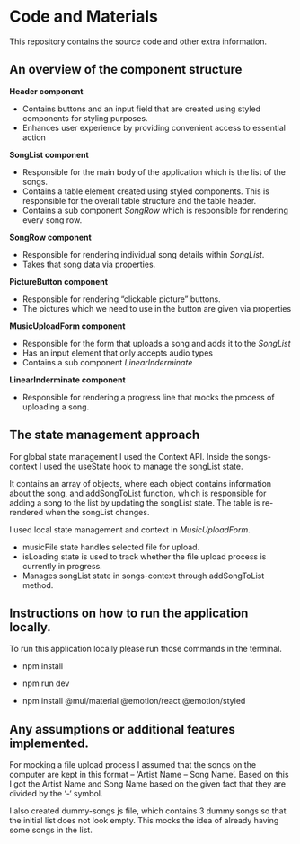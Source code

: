 # Code and Materials


This repository contains the source code and other extra information.


## An overview of the component structure

  **Header component**

 - Contains buttons and an input field that are created using styled
   components for styling purposes.
 - Enhances user experience by providing convenient access to essential
   action

**SongList component**

 - Responsible for the main body of the application which is the list of
   the songs.
 - Contains a table element created using styled components. This is
   responsible for the overall table structure and the table header.
 - Contains a sub component *SongRow* which is responsible for rendering
   every song row.

**SongRow component**
 - Responsible for rendering individual song details within *SongList*.
 - Takes that song data via properties.

**PictureButton component**

 - Responsible for rendering “clickable picture” buttons.
 - The pictures which we need to use in the button are given via
   properties

**MusicUploadForm component**

 - Responsible for the form that uploads a song and adds it to the
   *SongList*
 - Has an input element that only accepts audio types
 - Contains a sub component *LinearInderminate*

**LinearInderminate component**

 - Responsible for rendering a progress line that mocks the process of
   uploading a song.

## The state management approach


For global state management I used the Context API. Inside the songs-context I used the useState hook to manage the songList state.

It contains an array of objects, where each object contains information about the song, and addSongToList function, which is responsible for adding a song to the list by updating the songList state. The table is re-rendered when the songList changes.

I used local state management and context in *MusicUploadForm*.

 - musicFile state handles selected file for upload.
 - isLoading state is used to track whether the file upload process is
   currently in progress.
 - Manages songList state in songs-context through addSongToList method.

## Instructions on how to run the application locally.


To run this application locally please run those commands in the terminal.

 - npm install
   
 - npm run dev
 
 - npm install @mui/material @emotion/react @emotion/styled

## Any assumptions or additional features implemented.

For mocking a file upload process I assumed that the songs on the computer are kept in this format – ‘Artist Name – Song Name’. Based on this I got the Artist Name and Song Name based on the given fact that they are divided by the ‘-‘ symbol.

I also created dummy-songs js file, which contains 3 dummy songs so that the initial list does not look empty. This mocks the idea of already having some songs in the list.
